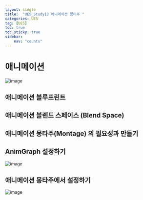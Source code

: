 ```yaml
---
layout: single
title:  "UE5_Study13 애니메이션 몽타주 "
categories: UE5
tag: [UE5]
toc: true
toc_sticky: true
sidebar:
    nav: "counts"
---
```

   
# 애니메이션 
![image](https://github.com/silverlnng/UE_ThirdPersonTemplate/assets/112385982/f314bbd7-eefe-436a-a01c-a5aac060637f)

## 애니메이션 블루프린트

## 애니메이션 블렌드 스페이스 (Blend Space)

## 애니메이션 몽타주(Montage) 의 필요성과 만들기

## AnimGraph 설정하기

![image](https://github.com/silverlnng/UE_ThirdPersonTemplate/assets/112385982/bcfbb270-e7d7-4742-bf94-d0071eef066c)

## 


## 애니메이션 몽타주에서 설정하기 

![image](https://github.com/silverlnng/UE_ThirdPersonTemplate/assets/112385982/681e50c3-5a44-43b8-9379-8cfe659e0e74)
